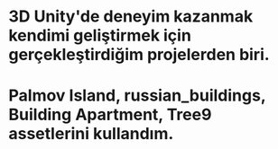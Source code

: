 # 3D Unity'de deneyim kazanmak kendimi geliştirmek için gerçekleştirdiğim projelerden biri.
# Palmov Island, russian_buildings, Building Apartment, Tree9 assetlerini kullandım.
